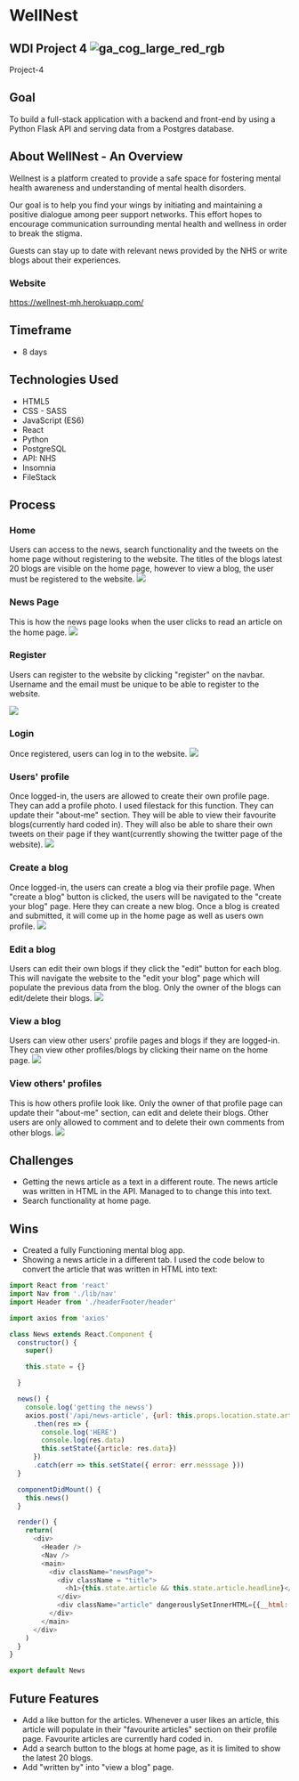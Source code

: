 # WellNest

## WDI Project 4 ![ga_cog_large_red_rgb](https://cloud.githubusercontent.com/assets/40461/8183776/469f976e-1432-11e5-8199-6ac91363302b.png)
Project-4

## Goal
To build a full-stack application with a backend and front-end by using a Python Flask API and serving data from a Postgres database.

## About WellNest - An Overview

Wellnest is a platform created to provide a safe space for fostering mental health awareness and understanding of mental health disorders.

Our goal is to help you find your wings by initiating and maintaining a positive dialogue among peer support networks. This effort hopes to encourage communication surrounding mental health and wellness in order to break the stigma.

Guests can stay up to date with relevant news provided by the NHS or write blogs about their experiences.

### Website
https://wellnest-mh.herokuapp.com/

## Timeframe

* 8 days

## Technologies Used
* HTML5
* CSS - SASS
* JavaScript (ES6)
* React
* Python
* PostgreSQL
* API: NHS
* Insomnia
* FileStack

## Process
### Home
  Users can access to the news, search functionality and the tweets on the home page without registering to the website. The titles of the blogs latest 20 blogs are visible on the home page, however to view a blog, the user must be registered to the website.
![](src/assets/screenshots/home.png)

### News Page
This is how the news page looks when the user clicks to read an article on the home page.
![](src/assets/screenshots/news-page.png)

### Register
Users can register to the website by clicking "register" on the navbar. Username and the email must be unique to be able to register to the website.

![](src/assets/screenshots/register.png)

### Login
Once registered, users can log in to the website.
![](src/assets/screenshots/login.png)

### Users' profile
Once logged-in, the users are allowed to create their own profile page. They can add a profile photo. I used filestack for this function. They can update their "about-me" section. They will be able to view their favourite blogs(currently hard coded in). They will also be able to share their own tweets on their page if they want(currently showing the twitter page of the website).
![](src/assets/screenshots/my-profile.png)

### Create a blog
Once logged-in, the users can create a blog via their profile page. When "create a blog" button is clicked, the users will be navigated to the "create your blog" page. Here they can create a new blog. Once a blog is created and submitted, it will come up in the home page as well as users own profile.
![](src/assets/screenshots/create-a-blog.png)

### Edit a blog
Users can edit their own blogs if they click the "edit" button for each blog. This will navigate the website to the "edit your blog" page which will populate the previous data from the blog. Only the owner of the blogs can edit/delete their blogs.
![](src/assets/screenshots/edit-blog.png)

### View a blog
Users can view other users' profile pages and blogs if they are logged-in. They can view other profiles/blogs by clicking their name on the home page.
![](src/assets/screenshots/view-blog.png)

### View others' profiles
This is how others profile look like. Only the owner of that profile page can update their "about-me" section, can edit and delete their blogs. Other users are only allowed to comment and to delete their own comments from other blogs.
![](src/assets/screenshots/view-other-profiles.png)

## Challenges
* Getting the news article as a text in a different route. The news article was written in HTML in the API. Managed to to change this into text.
* Search functionality at home page.

## Wins
* Created a fully Functioning mental blog app.
* Showing a news article in a different tab. I used the code below to convert the article that was written in HTML into text:

```javascript
import React from 'react'
import Nav from './lib/nav'
import Header from './headerFooter/header'

import axios from 'axios'

class News extends React.Component {
  constructor() {
    super()

    this.state = {}

  }

  news() {
    console.log('getting the newss')
    axios.post('/api/news-article', {url: this.props.location.state.articleURL})
      .then(res => {
        console.log('HERE')
        console.log(res.data)
        this.setState({article: res.data})
      })
      .catch(err => this.setState({ error: err.messsage }))
  }

  componentDidMount() {
    this.news()
  }

  render() {
    return(
      <div>
        <Header />
        <Nav />
        <main>
          <div className="newsPage">
            <div className = "title">
              <h1>{this.state.article && this.state.article.headline}</h1>
            </div>
            <div className="article" dangerouslySetInnerHTML={{__html: this.state.article && this.state.article.mainContentOfPage[0].text}} />
          </div>
        </main>
      </div>
    )
  }
}

export default News
```


## Future Features
* Add a like button for the articles. Whenever a user likes an article, this article will populate in their "favourite articles" section on their profile page.
Favourite articles are currently hard coded in.
* Add a search button to the blogs at home page, as it is limited to show the latest 20 blogs.
* Add "written by" into "view a blog" page.
